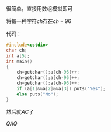 很简单，直接用数组模拟即可

将每一种字符$ch$存在$ch-96$

代码：

```cpp
#include<cstdio>
char ch;
int a[5];
int main()
{
    ch=getchar();a[ch-96]++;
    ch=getchar();a[ch-96]++;
    ch=getchar();a[ch-96]++;
    if (a[1]&&a[2]&&a[3]) puts("Yes");
    else puts("No");
}

```

然后就$AC$了

$QAQ$
